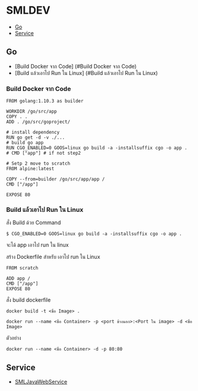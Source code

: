 # SMLDEV

- [Go](#Go)
- [Service](#service)

## Go 

- [Build Docker จาก Code] (#Build Docker จาก Code)
- [Build แล้วเอาไป Run ใน Linux] (#Build แล้วเอาไป Run ใน Linux)

### Build Docker จาก Code

```
FROM golang:1.10.3 as builder

WORKDIR /go/src/app
COPY . .
ADD . /go/src/goproject/

# install dependency
RUN go get -d -v ./...
# build go app
RUN CGO_ENABLED=0 GOOS=linux go build -a -installsuffix cgo -o app .
# CMD ["app"] # if not step2 

# Setp 2 move to scratch
FROM alpine:latest

COPY --from=builder /go/src/app/app /
CMD ["/app"]

EXPOSE 80
```

### Build แล้วเอาไป Run ใน Linux

สั่ง Build ด้วย Command 
```
$ CGO_ENABLED=0 GOOS=linux go build -a -installsuffix cgo -o app .
```
จะได้ app เอาไป run ใน linux

สร้าง Dockerfile สำหรับ เอาไป run ใน Linux

```
FROM scratch

ADD app /
CMD ["/app"]
EXPOSE 80
```
สั่ง build dockerfile

```
docker build -t <ชื่อ Image> .
```

```
docker run --name <ชื่อ Container> -p <port ข้างนอก>:<Port ใน image> -d <ชื่อ Image>
```

ตัวอย่าง

```
docker run --name <ชื่อ Container> -d -p 80:80
```


## Service

- [SMLJavaWebService](http://qnapsmldev.myqnapcloud.com:8830/service/SMLJavaWebService.war)


